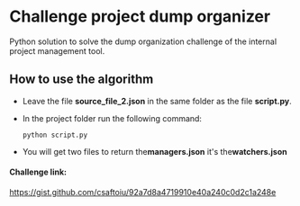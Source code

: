 # Challenge project dump organizer

Python solution to solve the dump organization challenge of the internal project management tool.

## How to use the algorithm

* Leave the file <b>source_file_2.json</b> in the same folder as the file <b>script.py</b>.

* In the project folder run the following command:

  ~~~ 
  python script.py 
  ~~~

* You will get two files to return the<b>managers.json</b> it's the<b>watchers.json</b>

#### Challenge link:
<a>https://gist.github.com/csaftoiu/92a7d8a4719910e40a240c0d2c1a248e</a>